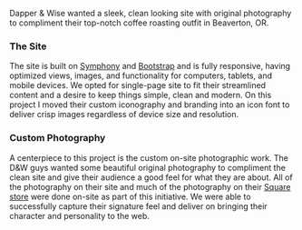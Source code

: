 Dapper & Wise wanted a sleek, clean looking site with original photography to compliment their top-notch coffee roasting outfit in Beaverton, OR.

### The Site

The site is built on [Symphony](http://getsymphony.com/) and [Bootstrap](http://getbootstrap.com/) and is fully responsive, having optimized views, images, and functionality for computers, tablets, and mobile devices. We opted for single-page site to fit their streamlined content and a desire to keep things simple, clean and modern. On this project I moved their custom iconography and branding into an icon font to deliver crisp images regardless of device size and resolution.

### Custom Photography

A centerpiece to this project is the custom on-site photographic work. The D&W guys wanted some beautiful original photography to compliment the clean site and give their audience a good feel for what they are about. All of the photography on their site and much of the photography on their [Square store](https://squareup.com/market/dapper-and-wise-roasters) were done on-site as part of this initiative. We were able to successfully capture their signature feel and deliver on bringing their character and personality to the web.